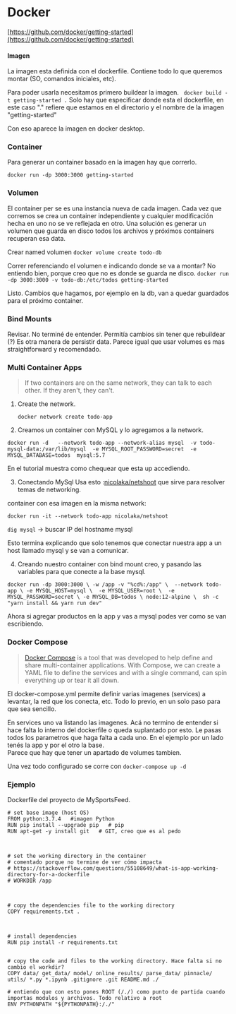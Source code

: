 # Docker

[https://github.com/docker/getting-started](https://github.com/docker/getting-started)

#### Imagen
La imagen esta definida con el dockerfile. Contiene todo lo que queremos montar (SO, comandos iniciales, etc).

Para poder usarla necesitamos primero buildear la imagen.
``` docker build -t getting-started .``` 
Solo hay que especificar donde esta el dockerfile, en este caso "." refiere que estamos en el directorio y el nombre de la imagen "getting-started"

Con eso aparece la imagen en docker desktop.

### Container
Para generar un container basado en la imagen hay que correrlo.

`docker run -dp 3000:3000 getting-started`

### Volumen
El container per se es una instancia nueva de cada imagen. Cada vez que corremos se crea un container independiente y cualquier modificación hecha en uno no se ve reflejada en otro.
Una solución es generar un volumen que guarda en disco todos los archivos y próximos containers recuperan esa data.

Crear named volumen
`docker volume create todo-db`

Correr referenciando el volumen e indicando donde se va a montar? No entiendo bien, porque creo que no es donde se guarda ne disco.
`docker run -dp 3000:3000 -v todo-db:/etc/todos getting-started`

Listo. Cambios que hagamos, por ejemplo en la db, van a quedar guardados para el próximo container.

### Bind Mounts
Revisar. No terminé de entender. Permitía cambios sin tener que rebuildear (?)
Es otra manera de persistir data. Parece igual que usar volumes es mas straightforward y recomendado.

### Multi Container Apps

> If two containers are on the same network, they can talk to each other. If they aren't, they can't.

1.  Create the network.
    
    `docker network create todo-app`
	
2. Creamos un container con MySQL y lo agregamos a la network.

`docker run -d  
	--network todo-app --network-alias mysql 
	-v todo-mysql-data:/var/lib/mysql 
	-e MYSQL_ROOT_PASSWORD=secret 
	-e MYSQL_DATABASE=todos 
	mysql:5.7 `
	
En el tutorial muestra como chequear que esta up accediendo.


3.  Conectando MySql
Usa esto :[nicolaka/netshoot](https://github.com/nicolaka/netshoot) que sirve para resolver temas de networking.

container con esa imagen en la misma network:

`docker run -it --network todo-app nicolaka/netshoot`

`dig mysql` -> buscar IP del hostname mysql

Esto termina explicando que solo tenemos que conectar nuestra app a un host llamado mysql y se van a comunicar. 

4. Creando nuestro container con bind mount creo, y pasando las variables para que conecte a la base mysql.

`docker run -dp 3000:3000 \
	-w /app -v "%cd%:/app" \ 
	--network todo-app \
	-e MYSQL_HOST=mysql \ 
	-e MYSQL_USER=root \ 
	-e MYSQL_PASSWORD=secret \
	-e MYSQL_DB=todos \
	node:12-alpine \ 
	sh -c "yarn install && yarn run dev"`

Ahora si agregar productos en la app y vas a mysql podes ver como se van escribiendo.


### Docker Compose

> [Docker Compose](https://docs.docker.com/compose/) is a tool that was developed to help define and share multi-container applications. With Compose, we can create a YAML file to define the services and with a single command, can spin everything up or tear it all down.

El docker-compose.yml permite definir varias imagenes (services) a levantar, la red que los conecta, etc. Todo lo previo, en un solo paso para que sea sencillo.

En services uno va listando las imagenes. Acá no termino de entender si hace falta lo interno del dockerfile o queda suplantado por esto.
Le pasas todos los parametros que haga falta a cada uno. En el ejemplo por un lado tenés la app y por el otro la base.  
Parece que hay que tener un apartado de volumes tambien.

Una vez todo configurado se corre con
`docker-compose up -d`


### Ejemplo

Dockerfile del proyecto de MySportsFeed.

```Docker
# set base image (host OS)
FROM python:3.7.4   #imagen Python
RUN pip install --upgrade pip   # pip
RUN apt-get -y install git   # GIT, creo que es al pedo

  

# set the working directory in the container
# comentado porque no termine de ver cómo impacta
# https://stackoverflow.com/questions/55108649/what-is-app-working-directory-for-a-dockerfile
# WORKDIR /app

  

# copy the dependencies file to the working directory
COPY requirements.txt .

  

# install dependencies
RUN pip install -r requirements.txt


# copy the code and files to the working directory. Hace falta si no cambio el workdir?
COPY data/ get_data/ model/ online_results/ parse_data/ pinnacle/ utils/ *.py *.ipynb .gitignore .git README.md ./

# entiendo que con esto pones ROOT (/./) como punto de partida cuando importas modulos y archivos. Todo relativo a root
ENV PYTHONPATH "${PYTHONPATH}:/./"
```
